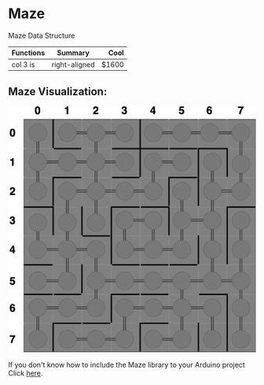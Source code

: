 # Maze
Maze Data Structure

| Functions     | Summary       | Cool  |
| ------------- |:-------------:| -----:|
| col 3 is      | right-aligned | $1600 |



## Maze Visualization:
![Alt Text](https://github.com/jimenezjose/Maze/blob/master/.images/Maze-Graph.png)

If you don't know how to include the Maze library to your Arduino project Click [here](https://www.arduino.cc/en/guide/libraries#toc4).  
